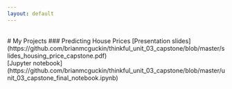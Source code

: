 ```yaml
---
layout: default
---
```


<br>
# My Projects
### Predicting House Prices
[Presentation slides](https://github.com/brianmcguckin/thinkful_unit_03_capstone/blob/master/slides_housing_price_capstone.pdf)<br>
[Jupyter notebook](https://github.com/brianmcguckin/thinkful_unit_03_capstone/blob/master/unit_03_capstone_final_notebook.ipynb)
